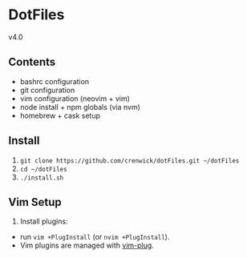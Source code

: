 # DotFiles
v4.0

## Contents

- bashrc configuration
- git configuration
- vim configuration (neovim + vim)
- node install + npm globals (via nvm)
- homebrew + cask setup

## Install

1. `git clone https://github.com/crenwick/dotFiles.git ~/dotFiles`
1. `cd ~/dotFiles`
1. `./install.sh`

## Vim Setup

1. Install plugins:
  - run `vim +PlugInstall` (or `nvim +PlugInstall`).
  - Vim plugins are managed with [vim-plug](https://github.com/junegunn/vim-plug).
